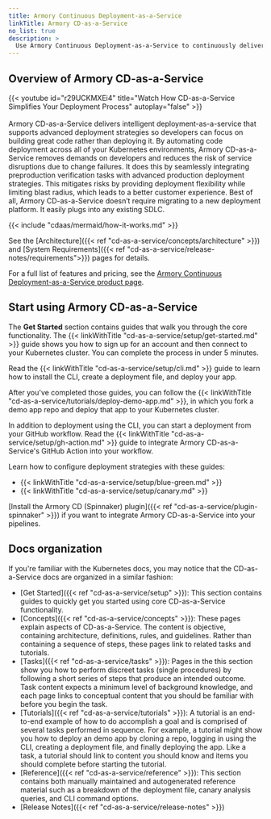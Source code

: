 ```yaml
---
title: Armory Continuous Deployment-as-a-Service
linkTitle: Armory CD-as-a-Service
no_list: true
description: >
  Use Armory Continuous Deployment-as-a-Service to continuously deliver your apps to your Kubernetes clusters. Armory CD-as-a-Service integrates with external automation tools so you can create your own CI/CD pipelines.
---
```


## Overview of Armory CD-as-a-Service

{{< youtube id="r29UCKMXEi4" title="Watch How CD-as-a-Service Simplifies Your Deployment Process" autoplay="false" >}}
<br><br>
Armory CD-as-a-Service delivers intelligent deployment-as-a-service that supports advanced deployment strategies so developers can focus on building
great code rather than deploying it. By automating code deployment across all of your Kubernetes environments, Armory CD-as-a-Service removes demands on developers and reduces the risk of service disruptions due to change failures. It does this by seamlessly integrating preproduction verification tasks with advanced production deployment strategies. This mitigates risks by providing deployment flexibility while limiting blast radius, which leads to a better customer experience. Best of all, Armory CD-as-a-Service doesn’t require migrating to a new deployment platform. It easily plugs into any existing SDLC.

{{< include "cdaas/mermaid/how-it-works.md" >}}

See the [Architecture]({{< ref "cd-as-a-service/concepts/architecture" >}}) and [System Requirements]({{< ref "cd-as-a-service/release-notes/requirements">}}) pages for details.

For a full list of features and pricing, see the [Armory Continuous Deployment-as-a-Service product page](https://www.armory.io/products/continuous-deployment-as-a-service/).

## Start using Armory CD-as-a-Service

The **Get Started** section contains guides that walk you through the core functionality. The {{< linkWithTitle "cd-as-a-service/setup/get-started.md" >}} guide shows you how to sign up for an account and then connect to your Kubernetes cluster. You can complete the process in under 5 minutes.

Read the {{< linkWithTitle "cd-as-a-service/setup/cli.md" >}} guide to learn how to install the CLI, create a deployment file, and deploy your app.

After you've completed those guides, you can follow the {{< linkWithTitle "cd-as-a-service/tutorials/deploy-demo-app.md" >}}, in which you fork a demo app repo and deploy that app to your Kubernetes cluster.

In addition to deployment using the CLI, you can start a deployment from your GitHub workflow. Read the {{< linkWithTitle "cd-as-a-service/setup/gh-action.md" >}} guide to integrate Armory CD-as-a-Service's GitHub Action into your workflow.

Learn how to configure deployment strategies with these guides:

* {{< linkWithTitle "cd-as-a-service/setup/blue-green.md" >}}
* {{< linkWithTitle "cd-as-a-service/setup/canary.md" >}}    

[Install the Armory CD (Spinnaker) plugin]({{< ref "cd-as-a-service/plugin-spinnaker" >}}) if you want to integrate Armory CD-as-a-Service into your pipelines.

## Docs organization

If you're familiar with the Kubernetes docs, you may notice that the CD-as-a-Service docs are organized in a similar fashion:

* [Get Started]({{< ref "cd-as-a-service/setup" >}}): This section contains guides to quickly get you started using core CD-as-a-Service functionality.
* [Concepts]({{< ref "cd-as-a-service/concepts" >}}): These pages explain aspects of CD-as-a-Service. The content is objective, containing architecture, definitions, rules, and guidelines. Rather than containing a sequence of steps, these pages link to related tasks and tutorials.
* [Tasks]({{< ref "cd-as-a-service/tasks" >}}): Pages in the this section show you how to perform discreet tasks (single procedures) by following a short series of steps that produce an intended outcome. Task content expects a minimum level of background knowledge, and each page links to conceptual content that you should be familiar with before you begin the task.
* [Tutorials]({{< ref "cd-as-a-service/tutorials" >}}): A tutorial is an end-to-end example of how to do accomplish a goal and is comprised of several tasks performed in sequence. For example, a tutorial might show you how to deploy an demo app by cloning a repo, logging in using the CLI, creating a deployment file, and finally deploying the app. Like a task, a tutorial should link to content you should know and items you should complete before starting the tutorial.
* [Reference]({{< ref "cd-as-a-service/reference" >}}): This section contains both manually maintained and autogenerated reference material such as a breakdown of the deployment file, canary analysis queries, and CLI command options.
* [Release Notes]({{< ref "cd-as-a-service/release-notes" >}})

